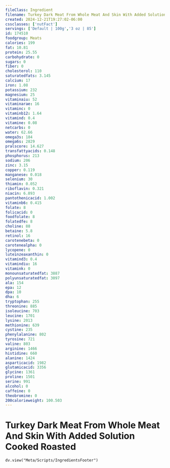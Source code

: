 ```yaml
---
fileClass: Ingredient
filename: Turkey Dark Meat From Whole Meat And Skin With Added Solution Cooked Roasted
created: 2024-12-21T19:27:02-06:00
cssclasses: ['nutFact']
servings: ['Default | 100g','3 oz | 85']
id: 174510
foodgroup: Meats
calories: 199
fat: 10.81
protein: 25.55
carbohydrate: 0
sugars: 0
fiber: 0
cholesterol: 110
saturatedfats: 3.145
calcium: 17
iron: 1.08
potassium: 232
magnesium: 25
vitaminaiu: 52
vitaminarae: 16
vitaminc: 0
vitaminb12: 1.64
vitamind: 0.4
vitamine: 0.08
netcarbs: 0
water: 62.66
omega3s: 184
omega6s: 2829
pralscore: 14.627
transfattyacids: 0.148
phosphorus: 213
sodium: 206
zinc: 3.15
copper: 0.119
manganese: 0.018
selenium: 30
thiamin: 0.052
riboflavin: 0.321
niacin: 6.893
pantothenicacid: 1.002
vitaminb6: 0.415
folate: 8
folicacid: 0
foodfolate: 8
folatedfe: 8
choline: 88
betaine: 5.8
retinol: 16
carotenebeta: 0
carotenealpha: 0
lycopene: 0
luteinzeaxanthin: 0
vitamind3: 0.4
vitamindiu: 16
vitamink: 0
monounsaturatedfat: 3887
polyunsaturatedfat: 3097
ala: 154
epa: 12
dpa: 10
dha: 6
tryptophan: 255
threonine: 885
isoleucine: 703
leucine: 1701
lysine: 2013
methionine: 639
cystine: 235
phenylalanine: 802
tyrosine: 721
valine: 803
arginine: 1466
histidine: 660
alanine: 1424
asparticacid: 1982
glutamicacid: 3356
glycine: 1361
proline: 1501
serine: 991
alcohol: 0
caffeine: 0
theobromine: 0
200calorieweight: 100.503
---
```


# Turkey Dark Meat From Whole Meat And Skin With Added Solution Cooked Roasted

```dataviewjs
dv.view("Meta/Scripts/IngredientsFooter")
```